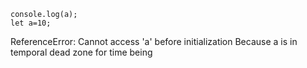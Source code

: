 ```
console.log(a);
let a=10;
```

ReferenceError: Cannot access 'a' before initialization
Because a is in temporal dead zone for time being
